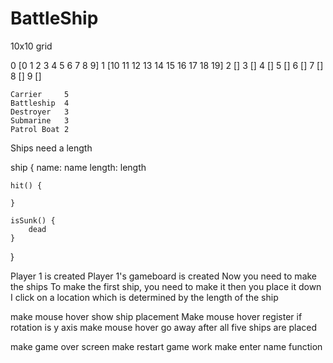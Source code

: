 # BattleShip

10x10 grid

0 [0 1 2 3 4 5 6 7 8 9]
1 [10 11 12 13 14 15 16 17 18 19]
2 []
3 []
4 []
5 []
6 []
7 []
8 []
9 []


	Carrier 	5
	Battleship 	4
	Destroyer 	3
	Submarine 	3
	Patrol Boat 2 


Ships need a length

ship {
    name: name
    length: length

    hit() {
        
    }

    isSunk() {
        dead
    }
}

Player 1 is created
Player 1's gameboard is created
Now you need to make the ships
To make the first ship, you need to make it
then you place it down
I click on a location which is determined by the length of the ship


<!-- when placing ships, check for
No collisons with wall or other ships
return and force placement again if collison -->
make mouse hover show ship placement 
Make mouse hover register if rotation is y axis
make mouse hover go away after all five ships are placed


make game over screen
make restart game work
make enter name function
<!-- add rotation to ship -->

